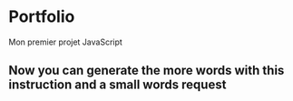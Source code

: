 # Portfolio
Mon premier projet JavaScript
## Now you can generate the more words with this instruction and a small words request